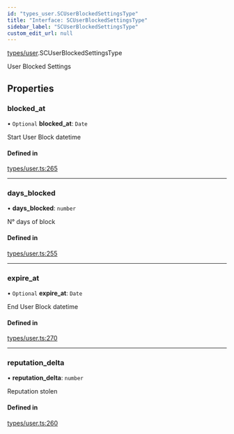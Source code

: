```yaml
---
id: "types_user.SCUserBlockedSettingsType"
title: "Interface: SCUserBlockedSettingsType"
sidebar_label: "SCUserBlockedSettingsType"
custom_edit_url: null
---
```


[types/user](../modules/types_user.md).SCUserBlockedSettingsType

User Blocked Settings

## Properties

### blocked\_at

• `Optional` **blocked\_at**: `Date`

Start User Block datetime

#### Defined in

[types/user.ts:265](https://github.com/selfcommunity/community-ui/blob/de7e3c8/packages/sc-core/src/types/user.ts#L265)

___

### days\_blocked

• **days\_blocked**: `number`

N° days of block

#### Defined in

[types/user.ts:255](https://github.com/selfcommunity/community-ui/blob/de7e3c8/packages/sc-core/src/types/user.ts#L255)

___

### expire\_at

• `Optional` **expire\_at**: `Date`

End User Block datetime

#### Defined in

[types/user.ts:270](https://github.com/selfcommunity/community-ui/blob/de7e3c8/packages/sc-core/src/types/user.ts#L270)

___

### reputation\_delta

• **reputation\_delta**: `number`

Reputation stolen

#### Defined in

[types/user.ts:260](https://github.com/selfcommunity/community-ui/blob/de7e3c8/packages/sc-core/src/types/user.ts#L260)
